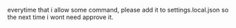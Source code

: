 everytime that i allow some command, please add it to settings.local.json so the next time i wont need approve it. 